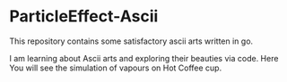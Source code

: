 # ParticleEffect-Ascii
This repository contains some satisfactory ascii arts written in go.

I am learning about Ascii arts and exploring their beauties via code. Here You will see the simulation of vapours on Hot Coffee cup.
